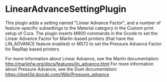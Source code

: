 # LinearAdvanceSettingPlugin

This plugin adds a setting named "Linear Advance Factor", and a number of feature-specific subsettings to the Material category in the Custom print setup of Cura. The plugin inserts M900 commands in the Gcode to set the Linear Advance Factor for Marlin-based printers (that have the LIN_ADVANCE feature enabled) or M572 to set the Pressure Advance Factor for RepRap based printers.

For more information about Linear Advance, see the Marlin documentation: http://marlinfw.org/docs/features/lin_advance.html
For more information about Pressure Advance, see the Duet documentation: https://duet3d.dozuki.com/Wiki/Pressure_advance

